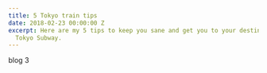 ```yaml
---
title: 5 Tokyo train tips
date: 2018-02-23 00:00:00 Z
excerpt: Here are my 5 tips to keep you sane and get you to your destination on the
  Tokyo Subway.
---
```


blog 3
